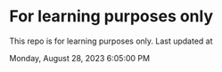 # For learning purposes only
This repo is for learning purposes only.
Last updated at

Monday, August 28, 2023 6:05:00 PM

